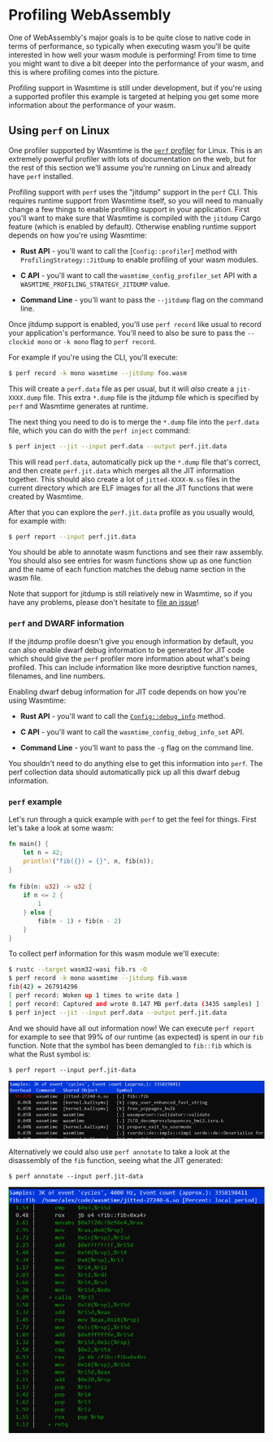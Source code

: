# Profiling WebAssembly

One of WebAssembly's major goals is to be quite close to native code in terms of
performance, so typically when executing wasm you'll be quite interested in how
well your wasm module is performing! From time to time you might want to dive a
bit deeper into the performance of your wasm, and this is where profiling comes
into the picture.

Profiling support in Wasmtime is still under development, but if you're using a
supported profiler this example is targeted at helping you get some more
information about the performance of your wasm.

## Using `perf` on Linux

One profiler supported by Wasmtime is the [`perf`
profiler](https://perf.wiki.kernel.org/index.php/Main_Page) for Linux. This is
an extremely powerful profiler with lots of documentation on the web, but for
the rest of this section we'll assume you're running on Linux and already have
`perf` installed.

Profiling support with `perf` uses the "jitdump" support in the `perf` CLI. This
requires runtime support from Wasmtime itself, so you will need to manually
change a few things to enable profiling support in your application. First
you'll want to make sure that Wasmtime is compiled with the `jitdump` Cargo
feature (which is enabled by default). Otherwise enabling runtime support
depends on how you're using Wasmtime:

* **Rust API** - you'll want to call the [`Config::profiler`] method with
  `ProfilingStrategy::JitDump` to enable profiling of your wasm modules.

* **C API** - you'll want to call the `wasmtime_config_profiler_set` API with a
  `WASMTIME_PROFILING_STRATEGY_JITDUMP` value.

* **Command Line** - you'll want to pass the `--jitdump` flag on the command
  line.

Once jitdump support is enabled, you'll use `perf record` like usual to record
your application's performance. You'll need to also be sure to pass the
`--clockid mono` or `-k mono` flag to `perf record`.

For example if you're using the CLI, you'll execute:

```sh
$ perf record -k mono wasmtime --jitdump foo.wasm
```

This will create a `perf.data` file as per usual, but it will *also* create a
`jit-XXXX.dump` file. This extra `*.dump` file is the jitdump file which is
specified by `perf` and Wasmtime generates at runtime.

The next thing you need to do is to merge the `*.dump` file into the
`perf.data` file, which you can do with the `perf inject` command:

```sh
$ perf inject --jit --input perf.data --output perf.jit.data
```

This will read `perf.data`, automatically pick up the `*.dump` file that's
correct, and then create `perf.jit.data` which merges all the JIT information
together. This should also create a lot of `jitted-XXXX-N.so` files in the
current directory which are ELF images for all the JIT functions that were
created by Wasmtime.

After that you can explore the `perf.jit.data` profile as you usually would,
for example with:

```sh
$ perf report --input perf.jit.data
```

You should be able to annotate wasm functions and see their raw assembly. You
should also see entries for wasm functions show up as one function and the
name of each function matches the debug name section in the wasm file.

Note that support for jitdump is still relatively new in Wasmtime, so if you
have any problems, please don't hesitate to [file an issue]!

[file an issue]: https://github.com/bytecodealliance/wasmtime/issues/new

### `perf` and DWARF information

If the jitdump profile doesn't give you enough information by default, you can
also enable dwarf debug information to be generated for JIT code which should
give the `perf` profiler more information about what's being profiled. This can
include information like more desriptive function names, filenames, and line
numbers.

Enabling dwarf debug information for JIT code depends on how you're using
Wasmtime:

* **Rust API** - you'll want to call the [`Config::debug_info`] method.

* **C API** - you'll want to call the `wasmtime_config_debug_info_set` API.

* **Command Line** - you'll want to pass the `-g` flag on the command line.

You shouldn't need to do anything else to get this information into `perf`. The
perf collection data should automatically pick up all this dwarf debug
information.

### `perf` example

Let's run through a quick example with `perf` to get the feel for things. First
let's take a look at some wasm:

```rust
fn main() {
    let n = 42;
    println!("fib({}) = {}", n, fib(n));
}

fn fib(n: u32) -> u32 {
    if n <= 2 {
        1
    } else {
        fib(n - 1) + fib(n - 2)
    }
}
```

To collect perf information for this wasm module we'll execute:

```sh
$ rustc --target wasm32-wasi fib.rs -O
$ perf record -k mono wasmtime --jitdump fib.wasm
fib(42) = 267914296
[ perf record: Woken up 1 times to write data ]
[ perf record: Captured and wrote 0.147 MB perf.data (3435 samples) ]
$ perf inject --jit --input perf.data --output perf.jit.data
```

And we should have all out information now! We can execute `perf report` for
example to see that 99% of our runtime (as expected) is spent in our `fib`
function. Note that the symbol has been demangled to `fib::fib` which is what
the Rust symbol is:

```
$ perf report --input perf.jit-data
```

![perf report output](assets/perf-report-fib.png)

Alternatively we could also use `perf annotate` to take a look at the
disassembly of the `fib` function, seeing what the JIT generated:

```
$ perf annotate --input perf.jit-data
```

![perf annotate output](assets/perf-annotate-fib.png)

[`Config::debug_info`]: https://bytecodealliance.github.io/wasmtime/api/wasmtime/struct.Config.html#method.debug_info
